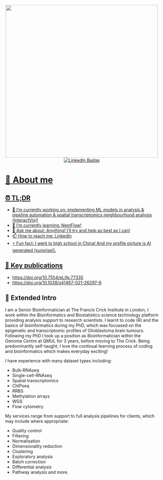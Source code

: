 <div id="header" align="center">
  <div id="header" align="center">
    <picture>
          <img src="https://media.giphy.com/media/3ornk57KwDXf81rjWM/giphy.gif" width="500"/>
    </picture>
  </div>
    <div id="badges">
      <a href="https://www.linkedin.com/in/james-boot-phd-051002a0/">
        <img src="https://img.shields.io/badge/LinkedIn-blue?logo=linkedin&logoColor=white&style=for-the-badge" alt="LinkedIn Badge"/>
    </div>
  <picture>
    <img src="https://komarev.com/ghpvc/?username=jamesboot&style=flat-square&color=blue" alt=""/>
  </picture>
</div>

# :mega: About me

## :alarm_clock: TL;DR
- 🔭 I’m currently working on: implementing ML models in analysis & pipeline automation & spatial transcriptomics neighbourhood analysis (interactVis)!
- 🌱 I’m currently learning: NextFlow!
- 💬 Ask me about: Anything! I'll try and help as best as I can!
- 📫 How to reach me: LinkedIn
- ⚡ Fun fact: I went to high school in China! And my profile picture is AI generated (surprise!).

## :pencil: Key publications
- https://doi.org/10.7554/eLife.77335
- https://doi.org/10.1038/s41467-021-26297-6

## :page_facing_up: Extended Intro
I am a Senior Bioinformatician at The Francis Crick Institute in London, I work within the Bioinformatics and Biostatistics science technology platform providing analysis support to research scientists. I learnt to code (R) and the basics of bioinformatics during my PhD, which was focussed on the epigenetic and transcriptomic profiles of Glioblastoma brain tumours. Following my PhD I took up a position as Bioinformatician within the Genome Centre at QMUL for 3 years, before moving to The Crick. Being predominantly self-taught; I love the continual learning process of coding and bioinformatics which makes everyday exciting! 

I have experience with many dataset types including: 
- Bulk-RNAseq
- Single-cell-RNAseq
- Spatial transcriptomics
- ChIPseq
- RRBS
- Methylation arrays
- WGS
- Flow cytometry

My services range from support to full analysis pipelines for clients, which may include where appropriate: 
- Quality control
- Filtering
- Normalisation
- Dimensionality reduction
- Clustering
- Exploratory analysis
- Batch correction
- Differential analysis
- Pathway analysis and more.


